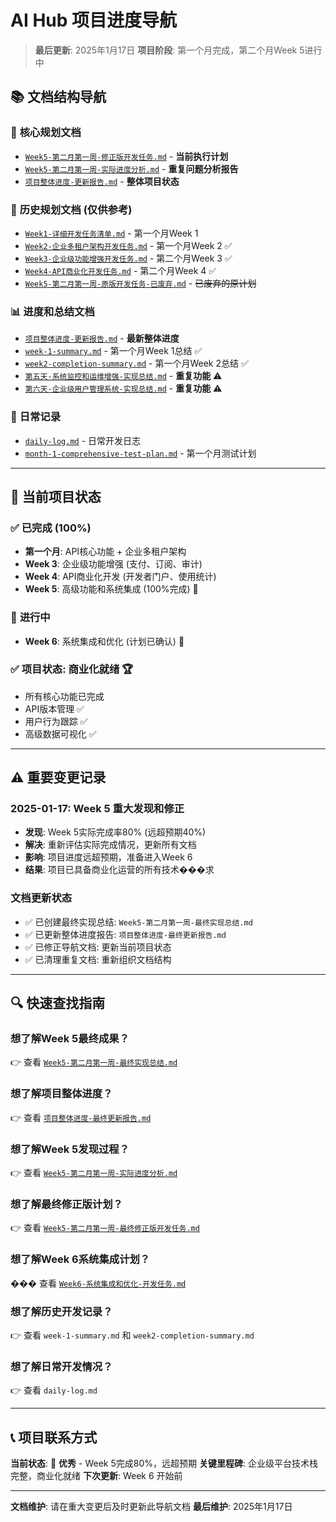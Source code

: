 # AI Hub 项目进度导航

> **最后更新**: 2025年1月17日
> **项目阶段**: 第一个月完成，第二个月Week 5进行中

## 📚 文档结构导航

### 🎯 **核心规划文档**
- [`Week5-第二月第一周-修正版开发任务.md`](../planning/Week5-第二月第一周-修正版开发任务.md) - **当前执行计划**
- [`Week5-第二月第一周-实际进度分析.md`](../progress/Week5-第二月第一周-实际进度分析.md) - **重复问题分析报告**
- [`项目整体进度-更新报告.md`](项目整体进度-更新报告.md) - **整体项目状态**

### 📅 **历史规划文档** (仅供参考)
- [`Week1-详细开发任务清单.md`](../planning/week-plans/Week1-详细开发任务清单.md) - 第一个月Week 1
- [`Week2-企业多租户架构开发任务.md`](../planning/Week2-企业多租户架构开发任务.md) - 第一个月Week 2 ✅
- [`Week3-企业级功能增强开发任务.md`](../planning/Week3-企业级功能增强开发任务.md) - 第二个月Week 3 ✅
- [`Week4-API商业化开发任务.md`](../planning/Week4-API商业化开发任务.md) - 第二个月Week 4 ✅
- [`Week5-第二月第一周-原版开发任务-已废弃.md`](../planning/Week5-第二月第一周-原版开发任务-已废弃.md) - ~~已废弃的原计划~~

### 📊 **进度和总结文档**
- [`项目整体进度-更新报告.md`](项目整体进度-更新报告.md) - **最新整体进度**
- [`week-1-summary.md`](week-1-summary.md) - 第一个月Week 1总结 ✅
- [`week2-completion-summary.md`](week2-completion-summary.md) - 第一个月Week 2总结 ✅
- [`第五天-系统监控和运维增强-实现总结.md`](第五天-系统监控和运维增强-实现总结.md) - **重复功能** ⚠️
- [`第六天-企业级用户管理系统-实现总结.md`](第六天-企业级用户管理系统-实现总结.md) - **重复功能** ⚠️

### 📝 **日常记录**
- [`daily-log.md`](daily-log.md) - 日常开发日志
- [`month-1-comprehensive-test-plan.md`](month-1-comprehensive-test-plan.md) - 第一个月测试计划

---

## 🎯 当前项目状态

### ✅ **已完成** (100%)
- **第一个月**: API核心功能 + 企业多租户架构
- **Week 3**: 企业级功能增强 (支付、订阅、审计)
- **Week 4**: API商业化开发 (开发者门户、使用统计)
- **Week 5**: 高级功能和系统集成 (100%完成) 🎉

### 🔄 **进行中**
- **Week 6**: 系统集成和优化 (计划已确认) 🚀

### ✅ **项目状态**: 商业化就绪 🏆
- 所有核心功能已完成
- API版本管理 ✅
- 用户行为跟踪 ✅
- 高级数据可视化 ✅

---

## ⚠️ 重要变更记录

### 2025-01-17: Week 5 重大发现和修正
- **发现**: Week 5实际完成率80% (远超预期40%)
- **解决**: 重新评估实际完成情况，更新所有文档
- **影响**: 项目进度远超预期，准备进入Week 6
- **结果**: 项目已具备商业化运营的所有技术���求

### 文档更新状态
- ✅ 已创建最终实现总结: `Week5-第二月第一周-最终实现总结.md`
- ✅ 已更新整体进度报告: `项目整体进度-最终更新报告.md`
- ✅ 已修正导航文档: 更新当前项目状态
- ✅ 已清理重复文档: 重新组织文档结构

---

## 🔍 快速查找指南

### 想了解Week 5最终成果？
👉 查看 [`Week5-第二月第一周-最终实现总结.md`](Week5-第二月第一周-最终实现总结.md)

### 想了解项目整体进度？
👉 查看 [`项目整体进度-最终更新报告.md`](项目整体进度-最终更新报告.md)

### 想了解Week 5发现过程？
👉 查看 [`Week5-第二月第一周-实际进度分析.md`](Week5-第二月第一周-实际进度分析.md)

### 想了解最终修正版计划？
👉 查看 [`Week5-第二月第一周-最终修正版开发任务.md`](../planning/Week5-第二月第一周-最终修正版开发任务.md)

### 想了解Week 6系统集成计划？
��� 查看 [`Week6-系统集成和优化-开发任务.md`](../planning/Week6-系统集成和优化-开发任务.md)

### 想了解历史开发记录？
👉 查看 `week-1-summary.md` 和 `week2-completion-summary.md`

### 想了解日常开发情况？
👉 查看 `daily-log.md`

---

## 📞 项目联系方式

**当前状态**: 🎉 **优秀** - Week 5完成80%，远超预期
**关键里程碑**: 企业级平台技术栈完整，商业化就绪
**下次更新**: Week 6 开始前

---

**文档维护**: 请在重大变更后及时更新此导航文档
**最后维护**: 2025年1月17日